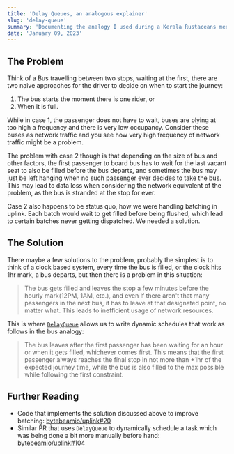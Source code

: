 ```yaml
---
title: 'Delay Queues, an analogous explainer'
slug: 'delay-queue'
summary: 'Documenting the analogy I used during a Kerala Rustaceans meetup to explain my use of DelayQueue '
date: 'January 09, 2023'
---
```


## The Problem
Think of a Bus travelling between two stops, waiting at the first, there are two naive approaches for the driver to decide on when to start the journey: 
1. The bus starts the moment there is one rider, or 
2. When it is full.

While in case 1, the passenger does not have to wait, buses are plying at too high a frequency and there is very low occupancy. Consider these buses as network traffic and you see how very high frequency of network traffic might be a problem. 

The problem with case 2 though is that depending on the size of bus and other factors, the first passenger to board bus has to wait for the last vacant seat to also be filled before the bus departs, and sometimes the bus may just be left hanging when no such passenger ever decides to take the bus. This may lead to data loss when considering the network equivalent of the problem, as the bus is stranded at the stop for ever. 

Case 2 also happens to be status quo, how we were handling batching in uplink. Each batch would wait to get filled before being flushed, which lead to certain batches never getting dispatched. We needed a solution.

## The Solution
There maybe a few solutions to the problem, probably the simplest is to think of a clock based system, every time the bus is filled, or the clock hits 1hr mark, a bus departs, but then there is a problem in this situation:
> The bus gets filled and leaves the stop a few minutes before the hourly mark(12PM, 1AM, etc.), and even if there aren't that many passengers in the next bus, it has to leave at that designated point, no matter what. This leads to inefficient usage of network resources.

This is where [`DelayQueue`](https://docs.rs/tokio-util/latest/tokio_util/time/delay_queue/struct.DelayQueue.html) allows us to write dynamic schedules that work as follows in the bus analogy: 
> The bus leaves after the first passenger has been waiting for an hour or when it gets filled, whichever comes first. This means that the first passenger always reaches the final stop in not more than +1hr of the expected journey time, while the bus is also filled to the max possible while following the first constraint.

## Further Reading
- Code that implements the solution discussed above to improve batching: [bytebeamio/uplink#20](https://github.com/bytebeamio/uplink/pull/20)
- Similar PR that uses `DelayQueue` to dynamically schedule a task which was being done a bit more manually before hand: [bytebeamio/uplink#104](https://github.com/bytebeamio/uplink/pull/104)
